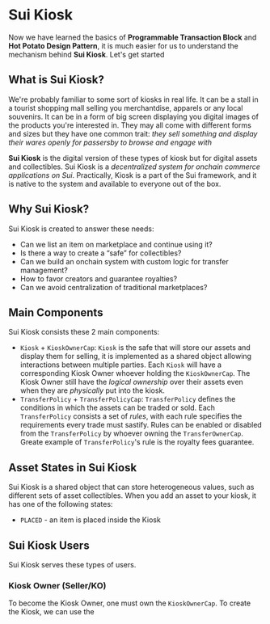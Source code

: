 # Sui Kiosk

Now we have learned the basics of **Programmable Transaction Block** and **Hot Potato Design Pattern**, it is much easier for us to understand the mechanism behind **Sui Kiosk**. Let's get started

## What is Sui Kiosk?

We're probably familiar to some sort of kiosks in real life. It can be a stall in a tourist shopping mall selling you merchantdise, apparels or any local souvenirs. It can be in a form of big screen displaying you digital images of the products you're interested in. They may all come with different forms and sizes but they have one common trait: *they sell something and display their wares openly for passersby to browse and engage with*

**Sui Kiosk** is the digital version of these types of kiosk but for digital assets and collectibles. Sui Kiosk is a *decentralized system for onchain commerce applications on Sui*. Practically, Kiosk is a part of the Sui framework, and it is native to the system and available to everyone out of the box.

## Why Sui Kiosk?

Sui Kiosk is created to answer these needs:
- Can we list an item on marketplace and continue using it?
- Is there a way to create a “safe” for collectibles?
- Can we build an onchain system with custom logic for transfer management?
- How to favor creators and guarantee royalties?
- Can we avoid centralization of traditional marketplaces?

## Main Components

Sui Kiosk consists these 2 main components:
- `Kiosk` + `KioskOwnerCap`: `Kiosk` is the safe that will store our assets and display them for selling, it is implemented as a shared object allowing interactions between multiple parties. Each `Kiosk` will have a corresponding Kiosk Owner whoever holding the `KioskOwnerCap`. The Kiosk Owner still have the *logical ownership* over their assets even when they are *physically* put into the kiosk.
- `TransferPolicy` + `TransferPolicyCap`: `TransferPolicy` defines the conditions in which the assets can be traded or sold. Each `TransferPolicy` consists a set of *rules*, with each rule specifies the requirements every trade must sastify. Rules can be enabled or disabled from the `TransferPolicy` by whoever owning the `TransferOwnerCap`. Greate example of `TransferPolicy`'s rule is the royalty fees guarantee.

## Asset States in Sui Kiosk

Sui Kiosk is a shared object that can store heterogeneous values, such as different sets of asset collectibles. When you add an asset to your kiosk, it has one of the following states:
- `PLACED` - an item is placed inside the Kiosk

## Sui Kiosk Users

Sui Kiosk serves these types of users. 

### Kiosk Owner (Seller/KO)

To become the Kiosk Owner, one must own the `KioskOwnerCap`. To create the Kiosk, we can use the 

